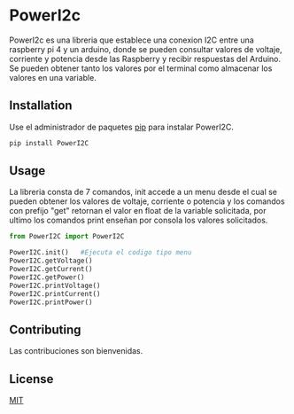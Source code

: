 # PowerI2c

PowerI2c es una libreria que establece una conexion I2C entre una raspberry pi 4 y un arduino, donde se pueden consultar 
valores de voltaje, corriente y potencia desde las Raspberry y recibir respuestas del Arduino. Se pueden obtener tanto 
los valores por el terminal como almacenar los valores en una variable.

## Installation

Use el administrador de paquetes [pip](https://pip.pypa.io/en/stable/) para instalar PowerI2C.

```bash
pip install PowerI2C
```

## Usage
La libreria consta de 7 comandos, init accede a un menu desde el cual se pueden obtener los valores de voltaje, corriente o potencia y los comandos con prefijo "get" retornan el valor en float de la variable solicitada, por ultimo 
los comandos print enseñan por consola los valores solicitados.
```python
from PowerI2C import PowerI2C

PowerI2C.init()   #Ejecuta el codigo tipo menu
PowerI2C.getVoltage() 
PowerI2C.getCurrent()  
PowerI2C.getPower()
PowerI2C.printVoltage()
PowerI2C.printCurrent()
PowerI2C.printPower()
```

## Contributing
Las contribuciones son bienvenidas.

## License
[MIT](https://choosealicense.com/licenses/mit/)

